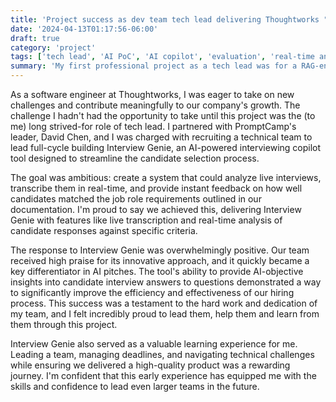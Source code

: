 ```yaml
---
title: 'Project success as dev team tech lead delivering Thoughtworks "AI for HR" interviewer copilot assistant'
date: '2024-04-13T01:17:56-06:00'
draft: true
category: 'project'
tags: ['tech lead', 'AI PoC', 'AI copilot', 'evaluation', 'real-time analysis', 'react', 'python', 'ai21']
summary: 'My first professional project as a tech lead was for a RAG-enabled AI bot that acts as a job interviewer/recruiter's copilot, evaluating job candidates against criteria in real time. Ironically on the side I'd been working on a similar bot that answers as the candidate for months by then.'
---
```


As a software engineer at Thoughtworks, I was eager to take on new challenges and contribute meaningfully to our company's growth. The challenge I hadn't had the opportunity to take until this project was the (to me) long strived-for role of tech lead. I partnered with PromptCamp's leader, David Chen, and I was charged with recruiting a technical team to lead full-cycle building Interview Genie, an AI-powered interviewing copilot tool designed to streamline the candidate selection process.

The goal was ambitious: create a system that could analyze live interviews, transcribe them in real-time, and provide instant feedback on how well candidates matched the job role requirements outlined in our documentation. I'm proud to say we achieved this, delivering Interview Genie with features like live transcription and real-time analysis of candidate responses against specific criteria.

The response to Interview Genie was overwhelmingly positive. Our team received high praise for its innovative approach, and it quickly became a key differentiator in AI pitches. The tool's ability to provide AI-objective insights into candidate interview answers to questions demonstrated a way to significantly improve the efficiency and effectiveness of our hiring process. This success was a testament to the hard work and dedication of my team, and I felt incredibly proud to lead them, help them and learn from them through this project.

Interview Genie also served as a valuable learning experience for me. Leading a team, managing deadlines, and navigating technical challenges while ensuring we delivered a high-quality product was a rewarding journey. I'm confident that this early experience has equipped me with the skills and confidence to lead even larger teams in the future.

